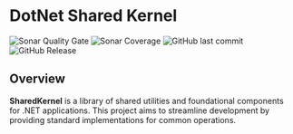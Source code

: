 # DotNet Shared Kernel

![Sonar Quality Gate](https://img.shields.io/sonar/quality_gate/gaberabreu_dotnet-shared-kernel?server=https%3A%2F%2Fsonarcloud.io&style=for-the-badge)
![Sonar Coverage](https://img.shields.io/sonar/coverage/gaberabreu_dotnet-shared-kernel?server=https%3A%2F%2Fsonarcloud.io&style=for-the-badge)
![GitHub last commit](https://img.shields.io/github/last-commit/gaberabreu/dotnet-shared-kernel?style=for-the-badge)
![GitHub Release](https://img.shields.io/github/v/release/gaberabreu/dotnet-shared-kernel?style=for-the-badge)

## Overview

**SharedKernel** is a library of shared utilities and foundational components for .NET applications. This project aims to streamline development by providing standard implementations for common operations.
